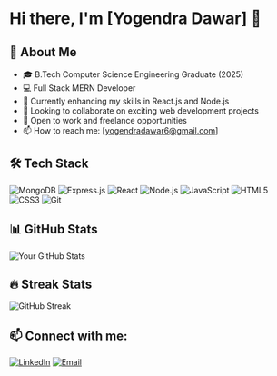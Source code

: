# Hi there, I'm [Yogendra Dawar] 👋

## 🚀 About Me
- 🎓 B.Tech Computer Science Engineering Graduate (2025)
- 💻 Full Stack MERN Developer
- 🌱 Currently enhancing my skills in React.js and Node.js
- 👯 Looking to collaborate on exciting web development projects
- 💼 Open to work and freelance opportunities
- 📫 How to reach me: [yogendradawar6@gmail.com]

## 🛠️ Tech Stack
![MongoDB](https://img.shields.io/badge/-MongoDB-4EA94B?style=flat&logo=mongodb&logoColor=white)
![Express.js](https://img.shields.io/badge/-Express.js-000000?style=flat&logo=express&logoColor=white)
![React](https://img.shields.io/badge/-React-61DAFB?style=flat&logo=react&logoColor=black)
![Node.js](https://img.shields.io/badge/-Node.js-339933?style=flat&logo=nodedotjs&logoColor=white)
![JavaScript](https://img.shields.io/badge/-JavaScript-F7DF1E?style=flat&logo=javascript&logoColor=black)
![HTML5](https://img.shields.io/badge/-HTML5-E34F26?style=flat&logo=html5&logoColor=white)
![CSS3](https://img.shields.io/badge/-CSS3-1572B6?style=flat&logo=css3&logoColor=white)
![Git](https://img.shields.io/badge/-Git-F05032?style=flat&logo=git&logoColor=white)

## 📊 GitHub Stats
![Your GitHub Stats](https://github-readme-stats.vercel.app/api?username=yourusername&show_icons=true&theme=radical)

## 🔥 Streak Stats
![GitHub Streak](https://github-readme-streak-stats.herokuapp.com/?user=yourusername&theme=radical)

## 📫 Connect with me:
[![LinkedIn](https://img.shields.io/badge/-LinkedIn-0077B5?style=flat&logo=linkedin&logoColor=white)](your-linkedin-url)
[![Email](https://img.shields.io/badge/-Email-D14836?style=flat&logo=gmail&logoColor=white)](mailto:your.email@gmail.com)

